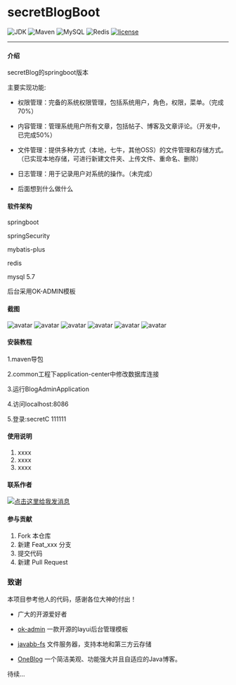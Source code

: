 # secretBlogBoot

![JDK](https://img.shields.io/badge/JDK-1.8-green.svg)
![Maven](https://img.shields.io/badge/Maven-3.6.1-green.svg)
![MySQL](https://img.shields.io/badge/MySQL-5.7-green.svg)
![Redis](https://img.shields.io/badge/Redis-3.2.100-green.svg)
[![license](https://img.shields.io/badge/license-GPL%20v3-yellow.svg)](https://gitee.com/secret_C/secretBlogBoot/blob/master/LICENSE)

---

#### 介绍
secretBlog的springboot版本

主要实现功能:

* 权限管理：完备的系统权限管理，包括系统用户，角色，权限，菜单。（完成70%）

* 内容管理：管理系统用户所有文章，包括帖子、博客及文章评论。（开发中，已完成50%）

* 文件管理：提供多种方式（本地，七牛，其他OSS）的文件管理和存储方式。（已实现本地存储，可进行新建文件夹、上传文件、重命名、删除）

* 日志管理：用于记录用户对系统的操作。（未完成）

* 后面想到什么做什么

#### 软件架构
springboot

springSecurity

mybatis-plus

redis

mysql 5.7

后台采用OK-ADMIN模板

#### 截图
![avatar](http://secret_c.gitee.io/secretblogboot/img1.png)
![avatar](http://secret_c.gitee.io/secretblogboot/img2.png)
![avatar](http://secret_c.gitee.io/secretblogboot/img3.png)
![avatar](http://secret_c.gitee.io/secretblogboot/img4.png)
![avatar](http://secret_c.gitee.io/secretblogboot/img5.png)
![avatar](http://secret_c.gitee.io/secretblogboot/img6.png)





#### 安装教程
1.maven导包

2.common工程下application-center中修改数据库连接

3.运行BlogAdminApplication

4.访问localhost:8086

5.登录:secretC  111111

#### 使用说明

1.  xxxx
2.  xxxx
3.  xxxx

#### 联系作者
<a target="_blank" href="//http://wpa.qq.com/msgrd?v=3&uin=1029693356&site=qq&menu=yes"><img border="0" src="http://wpa.qq.com/pa?p=2:1029693356:41" alt="点击这里给我发消息" title="点击这里给我发消息"/></a>

#### 参与贡献

1.  Fork 本仓库
2.  新建 Feat_xxx 分支
3.  提交代码
4.  新建 Pull Request

### 致谢

本项目参考他人的代码，感谢各位大神的付出！

* 广大的开源爱好者

* [ok-admin](https://www.baidu.com/s?ie=UTF-8&wd=ok-admin) 一款开源的layui后台管理模板

* [javabb-fs](https://gitee.com/imqinbao/javabb-fs) 文件服务器，支持本地和第三方云存储

* [OneBlog](https://gitee.com/yadong.zhang/DBlog) 一个简洁美观、功能强大并且自适应的Java博客。

待续...
